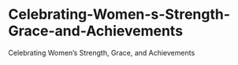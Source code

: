 # Celebrating-Women-s-Strength-Grace-and-Achievements
Celebrating Women’s Strength, Grace, and Achievements
